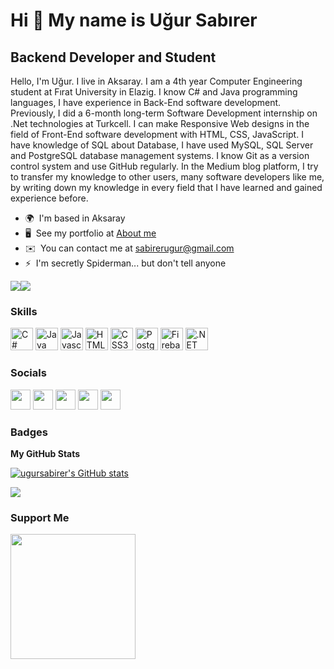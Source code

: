 Hi 👋 My name is Uğur Sabırer
=============================

Backend Developer and Student
-----------------------------

Hello, I'm Uğur. I live in Aksaray. I am a 4th year Computer Engineering student at Fırat University in Elazig. I know C# and Java programming languages, I have experience in Back-End software development. Previously, I did a 6-month long-term Software Development internship on .Net technologies at Turkcell. I can make Responsive Web designs in the field of Front-End software development with HTML, CSS, JavaScript. I have knowledge of SQL about Database, I have used MySQL, SQL Server and PostgreSQL database management systems. I know Git as a version control system and use GitHub regularly. In the Medium blog platform, I try to transfer my knowledge to other users, many software developers like me, by writing down my knowledge in every field that I have learned and gained experience before.

* 🌍  I'm based in Aksaray
* 🖥️  See my portfolio at [About me](http://ugursabirer.github.io/)
* ✉️  You can contact me at [sabirerugur@gmail.com](mailto:sabirerugur@gmail.com)
* ⚡  I'm secretly Spiderman... but don't tell anyone

<a href="https://www.twitter.com/sabirerugur" target="_blank" rel="noreferrer"><img
src="https://img.shields.io/twitter/follow/sabirerugur?logo=twitter&style=for-the-badge&color=0891b2&labelColor=1c1917"
/></a><a href="https://www.github.com/ugursabirer" target="_blank" rel="noreferrer"><img
src="https://img.shields.io/github/followers/ugursabirer?logo=github&style=for-the-badge&color=0891b2&labelColor=1c1917" /></a>

### Skills

<p align="left">
<a href="https://docs.microsoft.com/en-us/dotnet/csharp/" target="_blank" rel="noreferrer"><img src="https://raw.githubusercontent.com/danielcranney/readme-generator/main/public/icons/skills/csharp-colored.svg" width="36" height="36" alt="C#" /></a>
<a href="https://www.oracle.com/java/" target="_blank" rel="noreferrer"><img src="https://raw.githubusercontent.com/danielcranney/readme-generator/main/public/icons/skills/java-colored.svg" width="36" height="36" alt="Java" /></a>
<a href="https://developer.mozilla.org/en-US/docs/Web/JavaScript" target="_blank" rel="noreferrer"><img src="https://raw.githubusercontent.com/danielcranney/readme-generator/main/public/icons/skills/javascript-colored.svg" width="36" height="36" alt="Javascript" /></a>
<a href="https://developer.mozilla.org/en-US/docs/Glossary/HTML5" target="_blank" rel="noreferrer"><img src="https://raw.githubusercontent.com/danielcranney/readme-generator/main/public/icons/skills/html5-colored.svg" width="36" height="36" alt="HTML5" /></a>
<a href="https://www.w3.org/TR/CSS/#css" target="_blank" rel="noreferrer"><img src="https://raw.githubusercontent.com/danielcranney/readme-generator/main/public/icons/skills/css3-colored.svg" width="36" height="36" alt="CSS3" /></a>
<a href="https://www.postgresql.org/" target="_blank" rel="noreferrer"><img src="https://raw.githubusercontent.com/danielcranney/readme-generator/main/public/icons/skills/postgresql-colored.svg" width="36" height="36" alt="PostgreSQL" /></a>
<a href="https://firebase.google.com/" target="_blank" rel="noreferrer"><img src="https://raw.githubusercontent.com/danielcranney/readme-generator/main/public/icons/skills/firebase-colored.svg" width="36" height="36" alt="Firebase" /></a>
<a href="https://dotnet.microsoft.com/en-us/" target="_blank" rel="noreferrer"><img src="https://raw.githubusercontent.com/danielcranney/readme-generator/main/public/icons/skills/dot-net-colored.svg" width="36" height="36" alt=".NET" /></a>
</p>


### Socials

<p align="left"> <a href="https://www.github.com/ugursabirer" target="_blank" rel="noreferrer"><img src="https://raw.githubusercontent.com/danielcranney/readme-generator/main/public/icons/socials/github-dark.svg" width="32" height="32" /></a> <a href="https://www.linkedin.com/in/ugursabirer" target="_blank" rel="noreferrer"><img src="https://raw.githubusercontent.com/danielcranney/readme-generator/main/public/icons/socials/linkedin.svg" width="32" height="32" /></a> <a href="http://www.medium.com/@ugursabirer" target="_blank" rel="noreferrer"><img src="https://raw.githubusercontent.com/danielcranney/readme-generator/main/public/icons/socials/medium-dark.svg" width="32" height="32" /></a> <a href="https://www.stackoverflow.com/users/15845329/ugursabirer" target="_blank" rel="noreferrer"><img src="https://raw.githubusercontent.com/danielcranney/readme-generator/main/public/icons/socials/stackoverflow.svg" width="32" height="32" /></a> <a href="https://www.twitter.com/sabirerugur" target="_blank" rel="noreferrer"><img src="https://raw.githubusercontent.com/danielcranney/readme-generator/main/public/icons/socials/twitter.svg" width="32" height="32" /></a></p>

### Badges

<b>My GitHub Stats</b>

<a href="http://www.github.com/ugursabirer"><img src="https://github-readme-stats.vercel.app/api?username=ugursabirer&show_icons=true&hide=&count_private=true&title_color=0891b2&text_color=ffffff&icon_color=0891b2&bg_color=1c1917&hide_border=true&show_icons=true" alt="ugursabirer's GitHub stats" /></a>

<a href="http://www.github.com/ugursabirer"><img src="https://github-readme-streak-stats.herokuapp.com/?user=ugursabirer&stroke=ffffff&background=1c1917&ring=0891b2&fire=0891b2&currStreakNum=ffffff&currStreakLabel=0891b2&sideNums=ffffff&sideLabels=ffffff&dates=ffffff&hide_border=true" /></a>

### Support Me

<a href="https://www.buymeacoffee.com/ugursabirer"><img src="https://cdn.buymeacoffee.com/buttons/v2/default-yellow.png" width="200" /></a>

